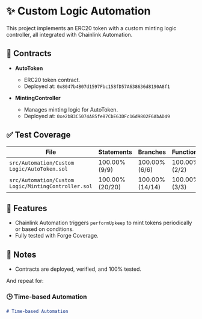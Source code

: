 # ✨ Custom Logic Automation

This project implements an ERC20 token with a custom minting logic controller, all integrated with Chainlink Automation.

## 🚀 Contracts

- **AutoToken**
  - ERC20 token contract.
  - Deployed at: `0x8047b4B07d1597Fbc158fD57A638636d8190A8f1`

- **MintingController**
  - Manages minting logic for AutoToken.
  - Deployed at: `0xe2bB3C5074A85fe87CbE63DFc16d9802F6AbAD49`

## ✅ Test Coverage

| File | Statements | Branches | Functions | Lines |
| ---- | ---------- | -------- | --------- | ----- |
| `src/Automation/Custom Logic/AutoToken.sol` | 100.00% (9/9) | 100.00% (6/6) | 100.00% (2/2) | 100.00% (3/3) |
| `src/Automation/Custom Logic/MintingController.sol` | 100.00% (20/20) | 100.00% (14/14) | 100.00% (3/3) | 100.00% (6/6) |


## 🔗 Features

- Chainlink Automation triggers `performUpkeep` to mint tokens periodically or based on conditions.
- Fully tested with Forge Coverage.

## 🔎 Notes

- Contracts are deployed, verified, and 100% tested.





And repeat for:

### 🕒 Time-based Automation

```markdown
# Time-based Automation


